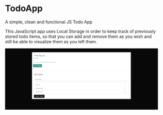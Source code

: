 # TodoApp

A simple, clean and functional JS Todo App

This JavaScript app uses Local Storage in order to keep track of previously stored todo items, so that you can add and remove
them as you wish and still be able to visualize them as you left them.

![alt text](https://github.com/vale-c/modern-javascript-course/raw/master/TodoApp/todo-ui.png)